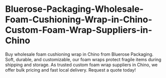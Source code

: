 # Bluerose-Packaging-Wholesale-Foam-Cushioning-Wrap-in-Chino-Custom-Foam-Wrap-Suppliers-in-Chino
Buy wholesale foam cushioning wrap in Chino from Bluerose Packaging. Soft, durable, and customizable, our foam wraps protect fragile items during shipping and storage. As trusted custom foam wrap suppliers in Chino, we offer bulk pricing and fast local delivery. Request a quote today!
